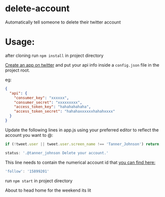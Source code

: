 
# delete-account

Automatically tell someone to delete their twitter account

# Usage:

after cloning run `npm install` in project directory

[Create an app on twitter](http://iag.me/socialmedia/how-to-create-a-twitter-app-in-8-easy-steps/) and put your api info inside a `config.json` file in the project root.

eg:

```json
{
  "api": {
    "consumer_key": "xxxxxx",
    "consumer_secret": "xxxxxxxxx",
    "access_token_key": "hahahahahaha",
    "access_token_secret": "hahahaxxxxxxhahahxxxx"
  }
}
```

Update the following lines in app.js using your preferred editor to reflect the account you want to @:

```javascript
if (!tweet.user || tweet.user.screen_name !== 'Tanner_Johnson') return;
```
```javascript
status: '.@tanner_johnson Delete your account.'
```

This line needs to contain the numerical account id that [you can find here:](http://mytwitterid.com/)
```javascript
'follow': '15899201'
```



run `npm start` in project directory

About to head home for the weekend its lit
